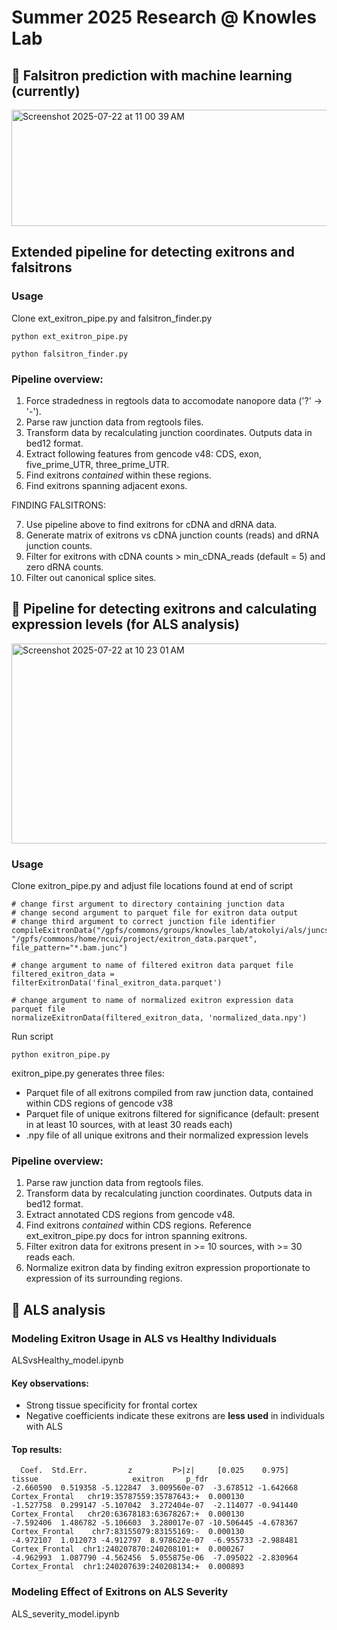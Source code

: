 # Summer 2025 Research @ Knowles Lab

## 🌱 Falsitron prediction with machine learning (currently)
<img width="677" height="186" alt="Screenshot 2025-07-22 at 11 00 39 AM" src="https://github.com/user-attachments/assets/9538b16f-2efa-4e21-8964-a01f86076c23" />

## Extended pipeline for detecting exitrons and falsitrons

### Usage
Clone ext_exitron_pipe.py and falsitron_finder.py
```
python ext_exitron_pipe.py
```
```
python falsitron_finder.py
```
### Pipeline overview:
1. Force stradedness in regtools data to accomodate nanopore data ('?' -> '-').
2. Parse raw junction data from regtools files.
3. Transform data by recalculating junction coordinates. Outputs data in bed12 format.
4. Extract following features from gencode v48: CDS, exon, five_prime_UTR, three_prime_UTR.
5. Find exitrons *contained* within these regions.
6. Find exitrons spanning adjacent exons.

FINDING FALSITRONS:

7. Use pipeline above to find exitrons for cDNA and dRNA data.
8. Generate matrix of exitrons vs cDNA junction counts (reads) and dRNA junction counts.
9. Filter for exitrons with cDNA counts > min_cDNA_reads (default = 5) and zero dRNA counts.
10. Filter out canonical splice sites.

## 🌱 Pipeline for detecting exitrons and calculating expression levels (for ALS analysis)
<img width="733" height="320" alt="Screenshot 2025-07-22 at 10 23 01 AM" src="https://github.com/user-attachments/assets/a61ae84e-570c-4deb-a2c3-03fab4140af6" />

### Usage
Clone exitron_pipe.py and adjust file locations found at end of script
```
# change first argument to directory containing junction data 
# change second argument to parquet file for exitron data output 
# change third argument to correct junction file identifier
compileExitronData("/gpfs/commons/groups/knowles_lab/atokolyi/als/juncs_min6bp/", "/gpfs/commons/home/ncui/project/exitron_data.parquet", file_pattern="*.bam.junc")

# change argument to name of filtered exitron data parquet file 
filtered_exitron_data = filterExitronData('final_exitron_data.parquet')

# change argument to name of normalized exitron expression data parquet file 
normalizeExitronData(filtered_exitron_data, 'normalized_data.npy')
```
Run script
```
python exitron_pipe.py
```
exitron_pipe.py generates three files:
* Parquet file of all exitrons compiled from raw junction data, contained within CDS regions of gencode v38
* Parquet file of unique exitrons filtered for significance (default: present in at least 10 sources, with at least 30 reads each)
* .npy file of all unique exitrons and their normalized expression levels
  
### Pipeline overview:
1. Parse raw junction data from regtools files.
2. Transform data by recalculating junction coordinates. Outputs data in bed12 format.
3. Extract annotated CDS regions from gencode v48.
4. Find exitrons *contained* within CDS regions. Reference ext_exitron_pipe.py docs for intron spanning exitrons. 
6. Filter exitron data for exitrons present in >= 10 sources, with >= 30 reads each.
7. Normalize exitron data by finding exitron expression proportionate to expression of its surrounding regions.

## 🌱 ALS analysis
### Modeling Exitron Usage in ALS vs Healthy Individuals 
ALSvsHealthy_model.ipynb
#### Key observations:
* Strong tissue specificity for frontal cortex
* Negative coefficients indicate these exitrons are **less used** in individuals with ALS
#### Top results:
```
  Coef.  Std.Err.         z         P>|z|     [0.025    0.975]          tissue                     exitron     p_fdr
-2.660590  0.519358 -5.122847  3.009560e-07  -3.678512 -1.642668  Cortex_Frontal   chr19:35787559:35787643:+  0.000130
-1.527758  0.299147 -5.107042  3.272404e-07  -2.114077 -0.941440  Cortex_Frontal   chr20:63678183:63678267:+  0.000130
-7.592406  1.486782 -5.106603  3.280017e-07 -10.506445 -4.678367  Cortex_Frontal    chr7:83155079:83155169:-  0.000130
-4.972107  1.012073 -4.912797  8.978622e-07  -6.955733 -2.988481  Cortex_Frontal  chr1:240207870:240208101:+  0.000267
-4.962993  1.087790 -4.562456  5.055875e-06  -7.095022 -2.830964  Cortex_Frontal  chr1:240207639:240208134:+  0.000893
```
### Modeling Effect of Exitrons on ALS Severity 
ALS_severity_model.ipynb


